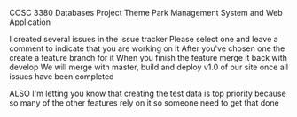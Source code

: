 COSC 3380 Databases Project
Theme Park Management System and Web Application

I created several issues in the issue tracker
Please select one and leave a comment to indicate that you are working on it
After you've chosen one the create a feature branch for it
When you finish the feature merge it back with develop
We will merge with master, build and deploy v1.0 of our site once all issues have been completed

ALSO I'm letting you know that creating the test data is top priority because so many of the other features
rely on it so someone need to get that done